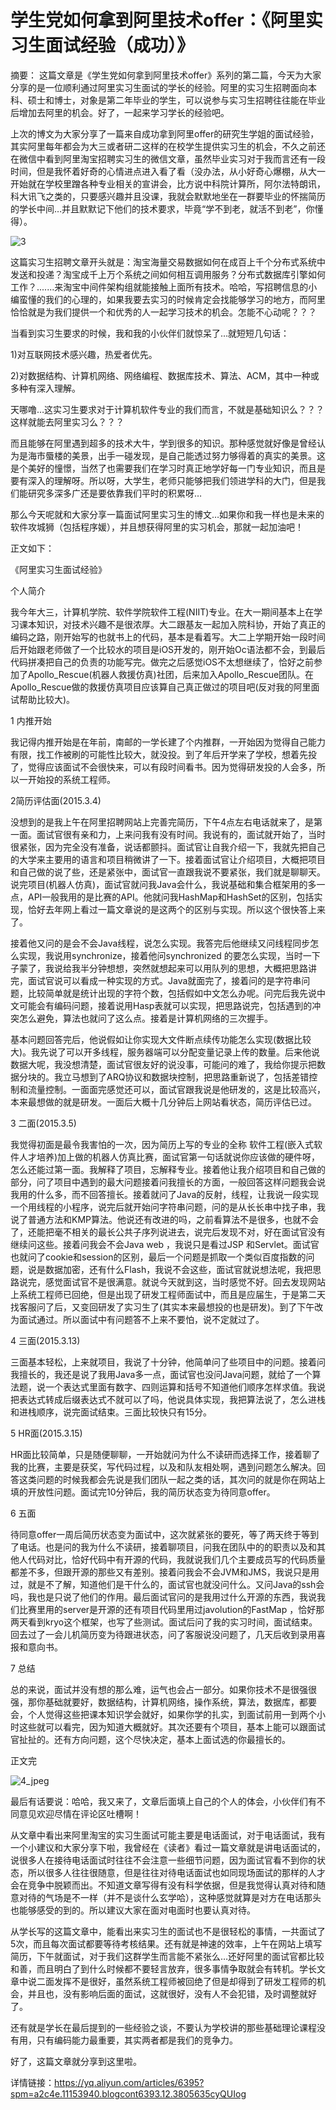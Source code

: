 # 学生党如何拿到阿里技术offer：《阿里实习生面试经验（成功）》

摘要： 这篇文章是《学生党如何拿到阿里技术offer》系列的第二篇，今天为大家分享的是一位顺利通过阿里实习生面试的学长的经验。阿里的实习生招聘面向本科、硕士和博士，对象是第二年毕业的学生，可以说参与实习生招聘往往能在毕业后增加去阿里的机会。好了，一起来学习学长的经验吧。

上次的博文为大家分享了一篇来自成功拿到阿里offer的研究生学姐的面试经验，其实阿里每年都会为大三或者研二这样的在校学生提供实习生的机会，不久之前还在微信中看到阿里淘宝招聘实习生的微信文章，虽然毕业实习对于我而言还有一段时间，但是我怀着好奇的心情进点进入看了看（没办法，从小好奇心爆棚，从大一开始就在学校里蹭各种专业相关的宣讲会，比方说中科院计算所，阿尔法特朗讯，科大讯飞之类的，只要感兴趣并且没课，我就会默默地坐在一群要毕业的怀揣简历的学长中间…并且默默记下他们的技术要求，毕竟“学不到老，就活不到老”，你懂得）。

![3](./images/3.jpeg)

这篇实习生招聘文章开头就是：淘宝海量交易数据如何在成百上千个分布式系统中发送和投递？淘宝成千上万个系统之间如何相互调用服务？分布式数据库引擎如何工作？.......来淘宝中间件架构组就能接触上面所有技术。哈哈，写招聘信息的小编蛮懂的我们的心理的，如果我要去实习的时候肯定会找能够学习的地方，而阿里恰恰就是为我们提供一个和优秀的人一起学习技术的机会。怎能不心动呢？？？

 

当看到实习生要求的时候，我和我的小伙伴们就惊呆了…就短短几句话：

1)对互联网技术感兴趣，热爱者优先。

2)对数据结构、计算机网络、网络编程、数据库技术、算法、ACM，其中一种或多种有深入理解。



天哪噜…这实习生要求对于计算机软件专业的我们而言，不就是基础知识么？？？这样就能去阿里实习么？？？



而且能够在阿里遇到超多的技术大牛，学到很多的知识。那种感觉就好像是曾经认为是海市蜃楼的美景，出手一碰发现，是自己能透过努力够得着的真实的美景。这是个美好的憧憬，当然了也需要我们在学习时真正地学好每一门专业知识，而且是要有深入的理解呀。所以呀，大学生，老师只能够把我们领进学科的大门，但是我们能研究多深多广还是要依靠我们平时的积累呀…



那么今天呢就和大家分享一篇面试阿里实习生的博文…如果你和我一样也是未来的软件攻城狮（包括程序媛），并且想获得阿里的实习机会，那就一起加油吧！



正文如下：

 

《阿里实习生面试经验》



个人简介

 

我今年大三，计算机学院、软件学院软件工程(NIIT)专业。在大一期间基本上在学习课本知识，对技术兴趣不是很浓厚。大二跟基友一起加入院科协，开始了真正的编码之路，刚开始写的也就书上的代码，基本是看着写。大二上学期开始一段时间后开始跟老师做了一个比较水的项目是iOS开发的，刚开始Oc语法都不会，到最后代码拼凑把自己的负责的功能写完。做完之后感觉iOS不太想继续了，恰好之前参加了Apollo_Rescue(机器人救援仿真)社团，后来加入Apollo_Rescue团队。在Apollo_Rescue做的救援仿真项目应该算自己真正做过的项目吧(反对我的阿里面试帮助比较大)。

 

1 内推开始

 

我记得内推开始是在年前，南邮的一学长建了个内推群，一开始因为觉得自己能力有限，找工作被刷的可能性比较大，就没投。到了年后开学来了学校，想着先投了，觉得应该面试不会很快来，可以有段时间看书。因为觉得研发投的人会多，所以一开始投的系统工程师。

 

2简历评估面(2015.3.4)

 

没想到的是我上午在阿里招聘网站上完善完简历，下午4点左右电话就来了，是第一面。面试官很有亲和力，上来问我有没有时间。我说有的，面试就开始了，当时很紧张，因为完全没有准备，说话都颤抖。面试官让自我介绍一下，我就先把自己的大学来主要用的语言和项目稍微讲了一下。接着面试官让介绍项目，大概把项目和自己做的说了些，还是紧张中，面试官一直跟我说不要紧张，我们就是聊聊天。说完项目(机器人仿真)，面试官就问我Java会什么，我说基础和集合框架用的多一点，API一般我用的是比赛的API。他就问我HashMap和HashSet的区别，包括实现，恰好去年网上看过一篇文章说的是这两个的区别与实现。所以这个很快答上来了。



接着他又问的是会不会Java线程，说怎么实现。我答完后他继续又问线程同步怎么实现，我说用synchronize，接着他问synchronized 的要怎么实现，当时一下子蒙了，我说给我半分钟想想，突然就想起来可以用队列的思想，大概把思路讲完，面试官说可以看成一种实现的方式。Java就面完了，接着问的是字符串问题，比较简单就是统计出现的字符个数，包括假如中文怎么办呢。问完后我先说中文可能会有编码问题，接着说用Hasp表就可以实现，把思路说完，包括遇到的冲突怎么避免，算法也就问了这么点。接着是计算机网络的三次握手。



基本问题回答完后，他说假如让你实现大文件断点续传功能怎么实现(数据比较大)。我先说了可以开多线程，服务器端可以分配变量记录上传的数量。后来他说数据大呢，我没想清楚，面试官很友好的说没事，可能问的难了，我给你提示把数据分块的。我立马想到了ARQ协议和数据块控制，把思路重新说了，包括差错控制和流量控制。一面面完感觉还可以，面试官跟我说是他研发的，这是比较高兴，本来最想做的就是研发。一面后大概十几分钟后上网站看状态，简历评估已过。

 

3 二面(2015.3.5)

 

我觉得初面是最令我害怕的一次，因为简历上写的专业的全称 软件工程(嵌入式软件人才培养)加上做的机器人仿真比赛，面试官第一句话就说你应该做的硬件呀，怎么还能过第一面。我解释了项目，忘解释专业。接着他让我介绍项目和自己做的部分，问了项目中遇到的最大问题接着问我擅长的方面，一般回答这样问题我会说我用的什么多，而不回答擅长。接着就问了Java的反射，线程，让我说一段实现一个用线程的小程序，说完后就开始问字符串问题，问的是从长长串中找子串，我说了普通方法和KMP算法。他说还有改进的吗，之前看算法不是很多，也就不会了，还能把毫不相关的最长公共子序列说进去，说完后发现不对，好在面试官没有继续问这些。接着问我会不会Java web ，我说只是看过JSP 和Servlet。面试官也就问了cookie和session的区别，最后一个问题是抓取一个类似百度指数的问题，说是数据加密，还有什么Flash，我说不会这些，面试官就说想法呢，我把思路说完，感觉面试官不是很满意。就说今天就到这，当时感觉不好。回去发现网站上系统工程师已回绝，但是出现了研发工程师面试中，而且是应届生，于是第二天找客服问了后，又变回研发了实习生了(其实本来最想投的也是研发)。到了下午改为面试通过。所以面试中有问题答不上来不要怕，说不定就过了。

 

4 三面(2015.3.13)

 

三面基本轻松，上来就项目，我说了十分钟，他简单问了些项目中的问题。接着问我擅长的，我还是说了我用Java多一点，面试官也没问Java问题，就给了一个算法题，说一个表达式里面有数字、四则运算和括号不知道他们顺序怎样求值。我说把表达式转成后缀表达式不就可以了吗，他说具体实现，我把算法说了，怎么进栈和进栈顺序，说完面试结束。三面比较快只有15分。

 

5 HR面(2015.3.15)

 

HR面比较简单，只是随便聊聊，一开始就问为什么不读研而选择工作，接着聊了我的比赛，主要是获奖，写代码过程，以及和队友相处啊，遇到问题怎么解决。回答这类问题的时候我都会先说是我们团队一起之类的话，其次问的就是你在网站上填的开放性问题。面试完10分钟后，我的简历状态变为待同意offer。

 

6 五面

 

待同意offer一周后简历状态变为面试中，这次就紧张的要死，等了两天终于等到了电话。也是问的我为什么不读研，接着聊项目，问我在团队中的的职责以及和其他人代码对比，恰好代码中有开源的代码，我就说我们几个主要成员写的代码质量都差不多，但跟开源的那些又有差别。接着问我会不会JVM和JMS，我说只是用过，就是不了解，知道他们是干什么的，面试官也就没问什么。又问Java的ssh会吗，我也是只说了他们的作用。最后面试官问的是我用过什么开源的东西，我说我们比赛里用的server是开源的还有项目代码里用过javolution的FastMap ，恰好那两天看到kryo这个框架，也写了些测试。面试后问了我的实习时间，面试结束。回去过了一会儿机简历变为待跟进状态，问了客服说没问题了，几天后收到录用喜报和意向书。

 

7 总结

 

总的来说，面试并没有想的那么难，运气也会占一部分。如果你技术不是很强很强，那你基础就要好，数据结构，计算机网络，操作系统，算法，数据库，都要会，个人觉得这些把课本知识学会就好，如果你学的扎实，到面试前用一到两个小时这些就可以看完，因为知道大概就好。其次还要有个项目，基本上能可以跟面试官扯扯的。还有方向问题，这个尽快决定，基本上面试选的你最擅长的。

 

正文完

![4_jpeg](./images/4.jpeg)


最后有话要说：哈哈，我又来了，文章后面填上自己的个人的体会，小伙伴们有不同意见欢迎尽情在评论区吐槽啊！



从文章中看出来阿里淘宝的实习生面试可能主要是电话面试，对于电话面试，我有一个小建议和大家分享下啦，我曾经在《读者》看过一篇文章就是讲电话面试的，说很多人在接待电话面试时往往不会注意一些细节问题，因为面试官看不到你的状态，所以很多人往往很随意，但是往往对待电话面试也如同现场面试的那样的人才会在竞争中脱颖而出。不知道文章写得有没有科学依据，但是我觉得认真对待和随意对待的气场是不一样（并不是谈什么玄学哈），这种感觉就算是对方在电话那头也能够感受的到的。所以建议大家在面对电面时也要认真对待。



从学长写的这篇文章中，能看出来实习生的面试也不是很轻松的事情，一共面试了5次，而且每次面试都要等待考核结果。还有就是神速的效率，上午在网站上填写简历，下午就面试，对于我们这群学生而言能不紧张么…还好阿里的面试官都比较和善，而且明白了到什么时候都不要轻言放弃，很多事情争取就会有转机。学长文章中说二面发挥不是很好，虽然系统工程师被回绝了但是却得到了研发工程师的机会，并且也，没有影响后面的面试，这就很好，没有人不会犯错，及时调整就好了。



还有就是学长在最后提到的一些经验之谈，不要认为学校讲的那些基础理论课程没有用，只有编码能力最重要，其实两者都是我们的竞争力。

好了，这篇文章就分享到这里啦。

详情链接：https://yq.aliyun.com/articles/6395?spm=a2c4e.11153940.blogcont6393.12.3805635cyQUIog

